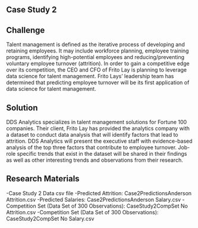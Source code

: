 ## Case Study 2

## Challenge

Talent management is defined as the iterative process of developing and retaining employees. It may include workforce planning, employee training programs, identifying high-potential employees and reducing/preventing voluntary employee turnover (attrition). In order to gain a competitive edge over its competition, the CEO and CFO of Frito Lay is planning to leverage data science for talent management. Frito Lays’ leadership team has determined that predicting employee turnover will be its first application of data science for talent management.

## Solution

DDS Analytics specializes in talent management solutions for Fortune 100 companies. Their client, Frito Lay has provided the analytics company with a dataset to conduct data analysis that will identify factors that lead to attrition. DDS Analytics will present the executive staff with evidence-based analysis of the top three factors that contribute to employee turnover. Job-role specific trends that exist in the dataset will be shared in their findings as well as other interesting trends and observations from their research.

## Research Materials
-Case Study 2 Data csv file
-Predicted Attrition: Case2PredictionsAnderson Attrition.csv
-Predicted Salaries: Case2PredictionsAnderson Salary.csv
-Competition Set (Data Set of 300 Observations): CaseStudy2CompSet No Attrition.csv
-Competition Set (Data Set of 300 Observations): CaseStudy2CompSet No Salary.csv

